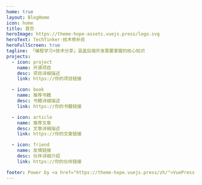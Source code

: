 ```yaml
---
home: true
layout: BlogHome
icon: home
title: 首页
heroImage: https://theme-hope-assets.vuejs.press/logo.svg
heroText: TechTinker-技术修补匠
heroFullScreen: true
tagline: 「编程学习+技术分享」涵盖后端开发需要掌握的核心知识
projects:
  - icon: project
    name: 开源项目
    desc: 项目详细描述
    link: https://你的项目链接

  - icon: book
    name: 推荐书籍
    desc: 书籍详细描述
    link: https://你的书籍链接

  - icon: article
    name: 推荐文章
    desc: 文章详细描述
    link: https://你的文章链接

  - icon: friend
    name: 友情链接
    desc: 伙伴详细介绍
    link: https://你的伙伴链接

footer: Power by <a href="https://theme-hope.vuejs.press/zh/">VuePress-theme-hope</a>
---
```

